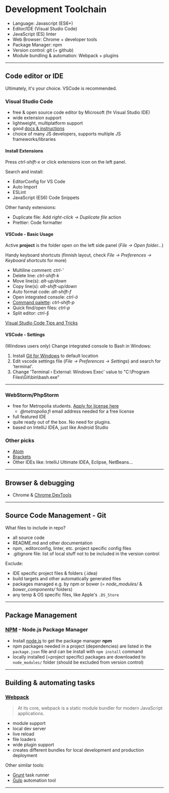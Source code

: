 # Development Toolchain

- Language: Javascript (ES6+)
- Editor/IDE (Visual Studio Code)
- JavaScript (ES) linter
- Web Browser: Chrome + developer tools
- Package Manager: npm
- Version control: git (+ github)
- Module bundling & automation: Webpack + plugins

---

## Code editor or IDE

Ultimately, it's your choice. VSCode is recommended.

### Visual Studio Code

- free & open source code editor by Microsoft (**!=** Visual Studio IDE)
- wide extension support
- lightweight, multiplatform support
- good [docs & instructions](https://code.visualstudio.com/docs/editor/codebasics)
- choice of many JS developers, supports multiple JS frameworks/libraries

#### Install Extensions

Press _ctrl-shift-x_ or click extensions icon on the left panel.

Search and install:

- EditorConfig for VS Code
- Auto Import
- ESLint
- JavaScript (ES6) Code Snippets

Other handy extensions:

- Duplicate file: Add _right-click -> Duplicate file_ action
- Prettier: Code formatter

#### VSCode - Basic Usage

Active **project** is the folder open on the left side panel (_File -> Open folder..._)

Handy keyboard shortcuts (finnish layout, check _File -> Preferences -> Keyboard shortcuts_ for more)

- Multiline comment: _ctrl-'_
- Delete line: _ctrl-shift-k_
- Move line(s): _alt-up/down_
- Copy line(s): _alt-shift-up/down_
- Auto format code: _alt-shift-f_
- Open integrated console: _ctrl-ö_
- [Command palette](https://code.visualstudio.com/docs/getstarted/tips-and-tricks#_command-palette): _ctrl-shift-p_
- Quick find/open files: _ctrl-p_
- Split editor: _ctrl-§_

[Visual Studio Code Tips and Tricks](https://code.visualstudio.com/docs/getstarted/tips-and-tricks)

#### VSCode - Settings

(Windows users only) Change integrated console to Bash in Windows:

1. Install [Git for Windows](https://git-scm.com/downloads) to default location
2. Edit vscode settings file (_File -> Preferences -> Settings_) and search for 'terminal'.
3. Change 'Terminal › External: Windows Exec' value to "C:\\Program Files\\Git\\bin\\bash.exe"

---

### WebStorm/PhpStorm

- free for Metropolia students. [Apply for license here](https://www.jetbrains.com/student/)
  - _@metropolia.fi_ email address needed for a free license
- full featured IDE
- quite ready out of the box. No need for plugins.
- based on IntelliJ IDEA, just like Android Studio

### Other picks

- [Atom](https://atom.io/)
- [Brackets](http://brackets.io/)
- Other IDEs like: IntelliJ Ultimate IDEA, Eclipse, NetBeans...

---

## Browser & debugging

- Chrome & [Chrome DevTools](https://developers.google.com/web/tools/chrome-devtools/)

---

## Source Code Management - Git

What files to include in repo?

- all source code
- README.md and other documentation
- npm, .editorconfig, linter, etc. project specific config files
- .gitignore file: list of local stuff not to be included in the version control

Exclude:

- IDE specific project files & folders (.idea)
- build targets and other automatically generated files
- packages managed e.g. by npm or bower (= _node_modules/_ & _bower_components/_ folders)
- any temp & OS specific files, like Apple's `.DS_Store`

---

## Package Management

### [NPM](https://www.npmjs.com/) - Node.js Package Manager

- Install [node.js](https://nodejs.org/en/) to get the package manager **npm**
- npm packages needed in a project (dependencies) are listed in the `package.json` file and can be install with `npm install` command
- locally installed (=project specific) packages are downloaded to `node_modules/` folder (should be excluded from version control)

---

## Building & automating tasks

### [Webpack](https://webpack.js.org/)

>At its core, webpack is a static module bundler for modern JavaScript applications.

- module support
- local dev server
- live reload
- file loaders
- wide plugin support
- creates different bundles for local development and production deployment

Other similar tools:

- [Grunt](https://gruntjs.com/) task runner
- [Gulp](https://gulpjs.com/) automation tool

---
